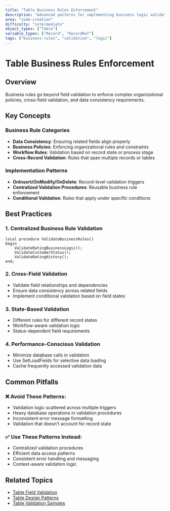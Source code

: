 ```yaml
---
title: "Table Business Rules Enforcement"
description: "Advanced patterns for implementing business logic validation in AL tables"
area: "code-creation" 
difficulty: "intermediate"
object_types: ["Table"]
variable_types: ["Record", "RecordRef"]
tags: ["business-rules", "validation", "logic"]
---
```


# Table Business Rules Enforcement

## Overview
Business rules go beyond field validation to enforce complex organizational policies, cross-field validation, and data consistency requirements.

## Key Concepts

### Business Rule Categories
- **Data Consistency**: Ensuring related fields align properly
- **Business Policies**: Enforcing organizational rules and constraints
- **Workflow Rules**: Validation based on record state or process stage
- **Cross-Record Validation**: Rules that span multiple records or tables

### Implementation Patterns
- **OnInsert/OnModify/OnDelete**: Record-level validation triggers
- **Centralized Validation Procedures**: Reusable business rule enforcement
- **Conditional Validation**: Rules that apply under specific conditions

## Best Practices

### 1. Centralized Business Rule Validation
```al
local procedure ValidateBusinessRules()
begin
    ValidateRatingBusinessLogic();
    ValidateCustomerStatus();
    ValidateRatingHistory();
end;
```

### 2. Cross-Field Validation
- Validate field relationships and dependencies
- Ensure data consistency across related fields
- Implement conditional validation based on field states

### 3. State-Based Validation
- Different rules for different record states
- Workflow-aware validation logic
- Status-dependent field requirements

### 4. Performance-Conscious Validation
- Minimize database calls in validation
- Use SetLoadFields for selective data loading
- Cache frequently accessed validation data

## Common Pitfalls

### ❌ Avoid These Patterns:
- Validation logic scattered across multiple triggers
- Heavy database operations in validation procedures
- Inconsistent error message formatting
- Validation that doesn't account for record state

### ✅ Use These Patterns Instead:
- Centralized validation procedures
- Efficient data access patterns
- Consistent error handling and messaging
- Context-aware validation logic

## Related Topics
- [Table Field Validation](table-field-validation.md)
- [Table Design Patterns](table-design-patterns.md)
- [Table Validation Samples](table-validation-samples.md)
